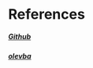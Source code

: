 # References
##### [Github](https://github.com/decalage2/oletools)
##### [olevba](https://github.com/decalage2/oletools/wiki/olevba)